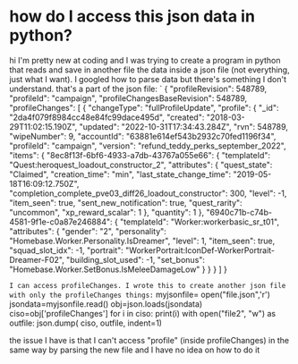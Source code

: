 
# how do I access this json data in python?

hi I'm pretty new at coding and I was trying to create a program in python that reads and save in another file the data inside a json file (not everything, just what I want). I googled how to parse data but there's something I don't understand.
that's a part of the json file:
`
{
 "profileRevision": 548789,
 "profileId": "campaign",
 "profileChangesBaseRevision": 548789,
 "profileChanges": [
  {
   "changeType": "fullProfileUpdate",
   "profile": {
    "_id": "2da4f079f8984cc48e84fc99dace495d",
    "created": "2018-03-29T11:02:15.190Z",
    "updated": "2022-10-31T17:34:43.284Z",
    "rvn": 548789,
    "wipeNumber": 9,
    "accountId": "63881e614ef543b2932c70fed1196f34",
    "profileId": "campaign",
    "version": "refund_teddy_perks_september_2022",
    "items": {
     "8ec8f13f-6bf6-4933-a7db-43767a055e66": {
      "templateId": "Quest:heroquest_loadout_constructor_2",
      "attributes": {
       "quest_state": "Claimed",
       "creation_time": "min",
       "last_state_change_time": "2019-05-18T16:09:12.750Z",
       "completion_complete_pve03_diff26_loadout_constructor": 300,
       "level": -1,
       "item_seen": true,
       "sent_new_notification": true,
       "quest_rarity": "uncommon",
       "xp_reward_scalar": 1
      },
      "quantity": 1
     },
     "6940c71b-c74b-4581-9f1e-c0a87e246884": {
      "templateId": "Worker:workerbasic_sr_t01",
      "attributes": {
       "gender": "2",
       "personality": "Homebase.Worker.Personality.IsDreamer",
       "level": 1,
       "item_seen": true,
       "squad_slot_idx": -1,
       "portrait": "WorkerPortrait:IconDef-WorkerPortrait-Dreamer-F02",
       "building_slot_used": -1,
       "set_bonus": "Homebase.Worker.SetBonus.IsMeleeDamageLow"
     }
    }
   }
  ]
 }

`
I can access profileChanges. I wrote this to create another json file with only the profileChanges things:
`
myjsonfile= open("file.json",'r') 
        jsondata=myjsonfile.read() 
        obj=json.loads(jsondata)  
        ciso=obj['profileChanges']
        for i in ciso:
            print(i)
        with open("file2", "w") as outfile:
            json.dump( ciso, outfile, indent=1)

the issue I have is that I can't access "profile" (inside profileChanges) in the same way by parsing the new file and I have no idea on how to do it


        